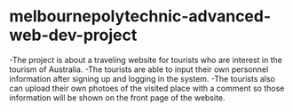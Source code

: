 # melbournepolytechnic-advanced-web-dev-project
-The project is about a traveling website for tourists who are interest in the tourism of Australia.
-The tourists are able to input their own personnel information after signing up and logging in the system.
-The tourists also can upload their own photoes of the visited place with a comment so those information will be shown on the front page of the website.
